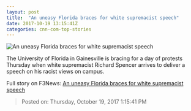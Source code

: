 ```yaml
---
layout: post
title:  "An uneasy Florida braces for white supremacist speech"
date: 2017-10-19 13:15:41Z
categories: cnn-com-top-stories
---
```


![An uneasy Florida braces for white supremacist speech](http://cdn.cnn.com/cnnnext/dam/assets/171018111028-richard-spencer-super-tease.jpg)

The University of Florida in Gainesville is bracing for a day of protests Thursday when white supremacist Richard Spencer arrives to deliver a speech on his racist views on campus.


Full story on F3News: [An uneasy Florida braces for white supremacist speech](http://www.f3nws.com/n/mTgD2C)

> Posted on: Thursday, October 19, 2017 1:15:41 PM
